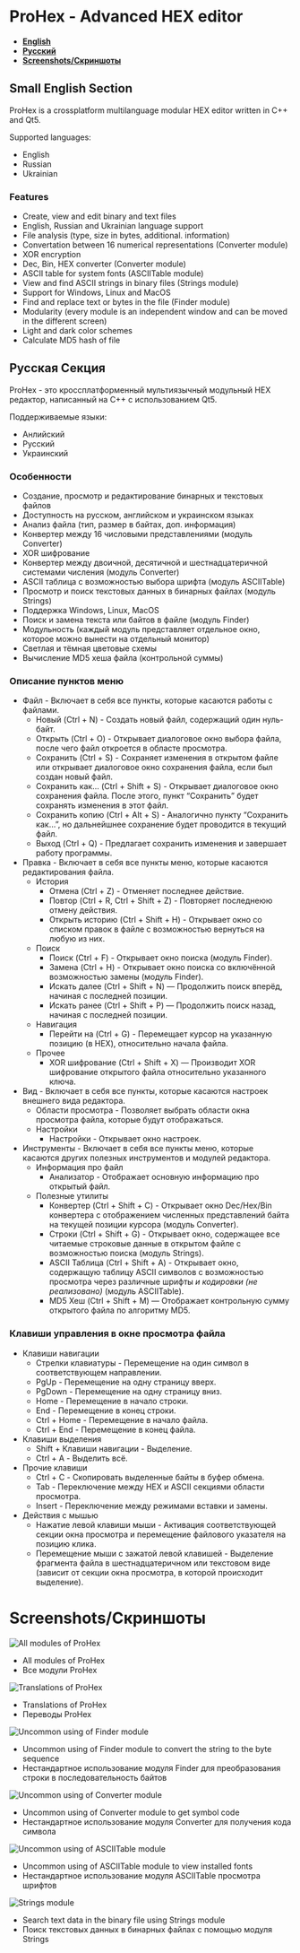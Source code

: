 # ProHex - Advanced HEX editor

- **[English](#english)**
- **[Русский](#russian)**
- **[Screenshots/Скриншоты](#screenshots)**

<a name="english"></a>

## Small English Section

ProHex is a crossplatform multilanguage modular HEX editor written in C++ and Qt5.

Supported languages:
- English
- Russian
- Ukrainian

### Features

- Create, view and edit binary and text files
- English, Russian and Ukrainian language support
- File analysis (type, size in bytes, additional. information)
- Convertation between 16 numerical representations (Converter module)
- XOR encryption
- Dec, Bin, HEX converter (Converter module)
- ASCII table for system fonts (ASCIITable module)
- View and find ASCII strings in binary files (Strings module)
- Support for Windows, Linux and MacOS
- Find and replace text or bytes in the file (Finder module)
- Modularity (every module is an independent window and can be moved in the different screen)
- Light and dark color schemes
- Calculate MD5 hash of file

<a name="russian"></a>

## Русская Секция

ProHex - это кроссплатформенный мультиязычный модульный HEX редактор, написанный на C++ с использованием Qt5.

Поддерживаемые языки:
- Анлийский
- Русский
- Украинский

### Особенности

- Создание, просмотр и редактирование бинарных и текстовых файлов
- Доступность на русском, английском и украинском языках
- Анализ файла (тип, размер в байтах, доп. информация)
- Конвертер между 16 числовыми представлениями (модуль Converter)
- XOR шифрование
- Конвертер между двоичной, десятичной и шестнадцатеричной системами числения (модуль Converter)
- ASCII таблица с возможностью выбора шрифта (модуль ASCIITable)
- Просмотр и поиск текстовых данных в бинарных файлах (модуль Strings)
- Поддержка Windows, Linux, MacOS
- Поиск и замена текста или байтов в файле (модуль Finder)
- Модульность (каждый модуль представляет отдельное окно, которое можно вынести на отдельный монитор)
- Светлая и тёмная цветовые схемы
- Вычисление MD5 хеша файла (контрольной суммы)

### Описание пунктов меню

- Файл - Включает в себя все пункты, которые касаются работы с файлами.
  - Новый (Ctrl + N) - Создать новый файл, содержащий один нуль-байт.
  - Открыть (Ctrl + O) - Открывает диалоговое окно выбора файла, после чего файл откроется в областе просмотра.
  - Сохранить (Ctrl + S) - Сохраняет изменения в открытом файле или открывает диалоговое окно сохранения файла, если был создан новый файл.
  - Сохранить как… (Ctrl + Shift + S) - Открывает диалоговое окно сохранения файла. После этого, пункт “Сохранить” будет сохранять изменения в этот файл.
  - Сохранить копию (Ctrl + Alt + S) - Аналогично пункту “Сохранить как…”, но дальнейшнее сохранение будет проводится в текущий файл.
  - Выход (Ctrl + Q) - Предлагает сохранить изменения и завершает работу программы.
- Правка - Включает в себя все пункты меню, которые касаются редактирования файла.
  - История
    - Отмена (Ctrl + Z) - Отменяет последнее действие.
    - Повтор (Ctrl + R, Ctrl + Shift + Z) - Повторяет последнеюю отмену действия.
    - Открыть историю (Ctrl + Shift + H) - Открывает окно со списком правок в файле с возможностью вернуться на любую из них.
  - Поиск
    - Поиск (Ctrl + F) - Открывает окно поиска (модуль Finder).
    - Замена (Ctrl + H) - Открывает окно поиска со включённой возможностью замены (модуль Finder).
    - Искать далее (Ctrl + Shift + N) — Продолжить поиск вперёд, начиная с последней позиции.
    - Искать ранее (Ctrl + Shift + P) — Продолжить поиск назад, начиная с последней позиции.
  - Навигация
    - Перейти на (Ctrl + G) - Перемещает курсор на указанную позицию (в HEX), относительно начала файла.
  - Прочее
    - XOR шифрование (Ctrl + Shift + X) — Производит XOR шифрование открытого файла относительно указанного ключа.
- Вид - Включает в себя все пункты, которые касаются настроек внешнего вида редактора.
  - Области просмотра - Позволяет выбрать области окна просмотра файла, которые будут отображаться.
  - Настройки
    - Настройки - Открывает окно настроек.
- Инструменты - Включает в себя все пункты меню, которые касаются других полезных инструментов и модулей редактора.
  - Информация про файл
    - Анализатор - Отображает основную информацию про открытый файл.
  - Полезные утилиты
    - Конвертер (Ctrl + Shift + C) - Открывает окно Dec/Hex/Bin конвертера с отображением численных представлений байта на текущей позиции курсора (модуль Converter).
    - Строки (Ctrl + Shift + G) - Открывает окно, содержащее все читаемые строковые данные в открытом файле с возможностью поиска (модуль Strings).
    - ASCII Таблица (Ctrl + Shift + A) - Открывает окно, содержащую таблицу ASCII символов с возможностью просмотра через различные шрифты *и кодировки (не реализовано)* (модуль ASCIITable).
    - MD5 Хеш (Ctrl + Shift + M) — Отображает контрольную сумму открытого файла по алгоритму MD5.

### Клавиши управления в окне просмотра файла

- Клавиши навигации
  - Стрелки клавиатуры - Перемещение на один символ в соответствующем направлении.
  - PgUp - Перемещение на одну страницу вверх.
  - PgDown - Перемещение на одну страницу вниз.
  - Home - Перемещение в начало строки.
  - End - Перемещение в конец строки.
  - Ctrl + Home - Перемещение в начало файла.
  - Ctrl + End - Перемещение в конец файла.
- Клавиши выделения
  - Shift + Клавиши навигации - Выделение.
  - Ctrl + A - Выделить всё.
- Прочие клавиши
  - Ctrl + C - Скопировать выделенные байты в буфер обмена.
  - Tab - Переключение между HEX и ASCII секциями области просмотра.
  - Insert - Переключение между режимами вставки и замены.
- Действия с мышью
  - Нажатие левой клавиши мыши - Активация соответствующей секции окна просмотра и перемещение файлового указателя на позицию клика.
  - Перемещение мыши с зажатой левой клавишей - Выделение фрагмента файла в шестнадцатеричном или текстовом виде (зависит от секции окна просмотра, в которой происходит выделение).


<a name="screenshots"></a>

# Screenshots/Скриншоты

![All modules of ProHex](README_MD/modules.png)
- All modules of ProHex
- Все модули ProHex

![Translations of ProHex](README_MD/translations.png)
- Translations of ProHex
- Переводы ProHex

![Uncommon using of Finder module](README_MD/uncommonsearch.gif)
- Uncommon using of Finder module to convert the string to the byte sequence
- Нестандартное использование модуля Finder для преобразования строки в последовательность байтов

![Uncommon using of Converter module](README_MD/uncommonconverter.gif)
- Uncommon using of Converter module to get symbol code
- Нестандартное использование модуля Converter для получения кода символа

![Uncommon using of ASCIITable module](README_MD/uncommonascii.gif)
- Uncommon using of ASCIITable module to view installed fonts
- Нестандартное использование модуля ASCIITable просмотра шрифтов

![Strings module](README_MD/strings.png)
- Search text data in the binary file using Strings module
- Поиск текстовых данных в бинарных файлах с помощью модуля Strings
